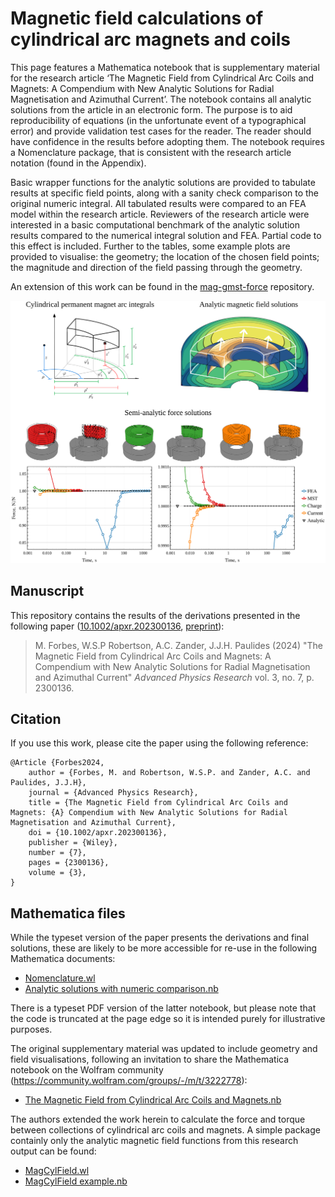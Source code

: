 # Magnetic field calculations of cylindrical arc magnets and coils
This page features a Mathematica notebook that is supplementary material for the research article ‘The Magnetic Field from Cylindrical Arc Coils and Magnets: A Compendium with New Analytic Solutions for Radial Magnetisation and Azimuthal Current’. The notebook contains all analytic solutions from the article in an electronic form. The purpose is to aid reproducibility of equations (in the unfortunate event of a typographical error) and provide validation test cases for the reader. The reader should have confidence in the results before adopting them. The notebook requires a Nomenclature package, that is consistent with the research article notation (found in the Appendix).
 
Basic wrapper functions for the analytic solutions are provided to tabulate results at specific field points, along with a sanity check comparison to the original numeric integral. All tabulated results were compared to an FEA model within the research article. Reviewers of the research article were interested in a basic computational benchmark of the analytic solution results compared to the numerical integral solution and FEA. Partial code to this effect is included. Further to the tables, some example plots are provided to visualise: the geometry; the location of the chosen field points; the magnitude and direction of the field passing through the geometry.

An extension of this work can be found in the [mag-gmst-force](https://github.com/AUMAG/mag-gmst-force) repository.

<img style="background-color:white;" src=https://github.com/AUMAG/mag-cyl-field/blob/main/doc/graphical-abstract.svg />

## Manuscript

This repository contains the results of the derivations presented in the following paper ([10.1002/apxr.202300136](https://doi.org/10.1002/apxr.202300136), [preprint](https://github.com/AUMAG/mag-cyl-field/blob/main/mag-cyl-field-Forbes-manuscript-2024.pdf)):

> M. Forbes, W.S.P Robertson, A.C. Zander, J.J.H. Paulides (2024) "The Magnetic Field from Cylindrical Arc Coils and Magnets: A Compendium with New Analytic Solutions for Radial Magnetisation and Azimuthal Current" *Advanced Physics Research* vol. 3, no. 7, p. 2300136.

## Citation

If you use this work, please cite the paper using the following reference:

    @Article {Forbes2024,
        author = {Forbes, M. and Robertson, W.S.P. and Zander, A.C. and Paulides, J.J.H},
        journal = {Advanced Physics Research},
        title = {The Magnetic Field from Cylindrical Arc Coils and Magnets: {A} Compendium with New Analytic Solutions for Radial Magnetisation and Azimuthal Current},
        doi = {10.1002/apxr.202300136},
        publisher = {Wiley},
        number = {7},
        pages = {2300136},
        volume = {3},
    }


## Mathematica files

While the typeset version of the paper presents the derivations and final solutions,
these are likely to be more accessible for re-use in the following Mathematica documents:

* [Nomenclature.wl](https://github.com/AUMAG/mag-cyl-field/blob/main/Nomenclature.wl)
* [Analytic solutions with numeric comparison.nb](https://github.com/AUMAG/mag-cyl-field/blob/3a05ef040823f40db63472190d9eeee88372eede/original-supporting-information/Analytic%20solutions%20and%20numeric%20comparison.nb)

There is a typeset PDF version of the latter notebook, but please note that the code is truncated at the page edge so it is intended purely for illustrative purposes.

The original supplementary material was updated to include geometry and field visualisations, following an invitation to share the Mathematica notebook on the Wolfram community (https://community.wolfram.com/groups/-/m/t/3222778):  
* [The Magnetic Field from Cylindrical Arc Coils and Magnets.nb](https://github.com/matt4bs/mag-cyl-field/blob/56f40633b3a6f32cd2976991ed63f2b000e11b34/The%20Magnetic%20Field%20from%20Cylindrical%20Arc%20Coils%20and%20Magnets.nb)

The authors extended the work herein to calculate the force and torque between collections of cylindrical arc coils and magnets. A simple package containly only the analytic magnetic field functions from this research output can be found:
* [MagCylField.wl](https://github.com/AUMAG/mag-cyl-field/blob/3a05ef040823f40db63472190d9eeee88372eede/MagCylField-package/MagCylField.wl)
* [MagCylField example.nb](https://github.com/AUMAG/mag-cyl-field/blob/3a05ef040823f40db63472190d9eeee88372eede/MagCylField-package/MagCylField%20example.nb)
